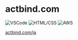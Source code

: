 # actbind.com

![VSCode](https://img.shields.io/badge/DE-VSCode　1.57.1-blue?style=flat)
![HTML/CSS](https://img.shields.io/badge/Language-HTML5/CSS-white?style=flat)
![AWS](https://img.shields.io/badge/Backend-AWS-orange?style=flat&)

[actbind.com/ja](https://www.actbind.com/ja)

